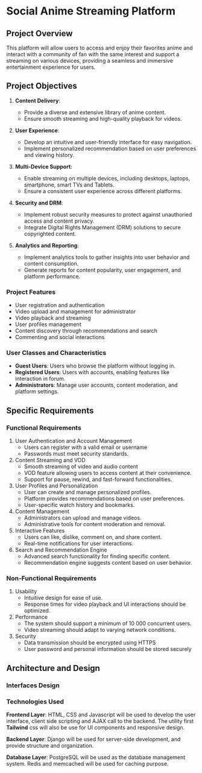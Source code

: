 # Social Anime Streaming Platform

## Project Overview

This platform will allow users to access and enjoy their favorites anime and interact with a community of fan with the same interest and support a streaming on various devices, providing a seamless and immersive entertainment experience for users.

## Project Objectives

1. **Content Delivery**:

   * Provide a diverse and extensive library of anime content. 
   * Ensure smooth streaming and high-quality playback for videos.

2. **User Experience**:

   * Develop an intuitive and user-friendly interface for easy navigation.
   * Implement personalized recommendation based on user preferences and viewing history.

3. **Multi-Device Support**:

   * Enable streaming on multiple devices, including desktops, laptops, smartphone, smart TVs and Tablets.
   * Ensure a consistent user experience across different platforms.

4. **Security and DRM**:

   * Implement robust security measures to protect against unauthoried access and content privacy.
   * Integrate Digital Rights Management (DRM) solutions to secure copyrighted content.

5. **Analytics and Reporting**:

   * Implement analytics tools to gather insights into user behavior and content consumption. 
   * Generate reports for content popularity, user engagement, and platform performance.

### Project Features

* User registration and authentication
* Video upload and management for administrator
* Video playback and streaming
* User profiles management
* Content discovery through recommendations and search
* Commenting and social interactions

### User Classes and Characteristics

* **Guest Users**: Users who browse the platform without logging in.
* **Registered Users**: Users with accounts, enabling features like interaction in forum.
* **Administrators**: Manage user accounts, content moderation, and platform settings.

## Specific Requirements
### Functional Requirements

1. User Authentication and Account Management
   * Users can register with a valid email or username
   * Passwords must meet security standards.
2. Content Streaming and VOD
   * Smooth streaming of video and audio content
   * VOD feature allowing users to access content at their convenience.
   * Support for pause, rewind, and fast-forward functionalities.
3. User Profiles and Personalization
   * User can create and manage personalized profiles.
   * Platform provides recommendations based on user preferences.
   * User-specific watch history and bookmarks.
4. Content Management
   * Administrators can upload and manage videos.
   * Administrative tools for content moderation and removal.
5. Interactive Features
   * Users can like, dislike, comment on, and share content.
   * Real-time notifications for user interactions.
6. Search and Recommendation Engine
   * Advanced search functionality for finding specific content.
   * Recommendation engine suggests content based on user behavior.

### Non-Functional Requirements

1. Usability
   * Intuitive design for ease of use.
   * Response times for video playback and UI interactions should be optimized.
2. Performance
   * The system should support a minimum of 10 000 concurrent users.
   * Video streaming should adapt to varying network conditions.
3. Security
   * Data transmission should be encrypted using HTTPS
   * User password and personal information should be stored securely
## Architecture and Design
### Interfaces Design

### Technologies Used

**Frontend Layer**: HTML, CSS and Javascript will be used to develop the user interface, client side scripting and AJAX call to the backend. The utility first **Tailwind** css will also be use for UI components and responsive design.

**Backend Layer**: Django will be used for server-side development, and provide structure and organization.

**Database Layer**: PostgreSQL will be used as the database management system. Redis and memcached will be used for caching purpose.

